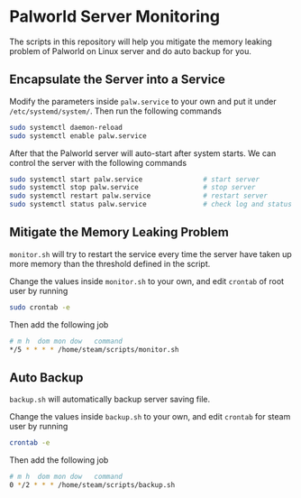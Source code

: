 # Palworld Server Monitoring

The scripts in this repository will help you mitigate the memory leaking problem of Palworld on Linux server and do auto backup for you.

## Encapsulate the Server into a Service

Modify the parameters inside `palw.service` to your own and put it under `/etc/systemd/system/`. Then run the following commands

```bash
sudo systemctl daemon-reload
sudo systemctl enable palw.service
```

After that the Palworld server will auto-start after system starts. We can control the server with the following commands

```bash
sudo systemctl start palw.service 		      	# start server
sudo systemctl stop palw.service				# stop server
sudo systemctl restart palw.service				# restart server	
sudo systemctl status palw.service				# check log and status
```



## Mitigate the Memory Leaking Problem

`monitor.sh` will try to restart the service every time the server have taken up more memory than the threshold defined in the script.

Change the values inside `monitor.sh` to your own, and edit `crontab` of root user by running

```bash
sudo crontab -e
```

Then add the following job

```bash
# m h  dom mon dow   command
*/5 * * * * /home/steam/scripts/monitor.sh
```



## Auto Backup

`backup.sh` will automatically backup server saving file.

Change the values inside `backup.sh` to your own, and edit `crontab` for steam user by running

```bash
crontab -e
```

Then add the following job

```bash
# m h  dom mon dow   command
0 */2 * * * /home/steam/scripts/backup.sh
```

